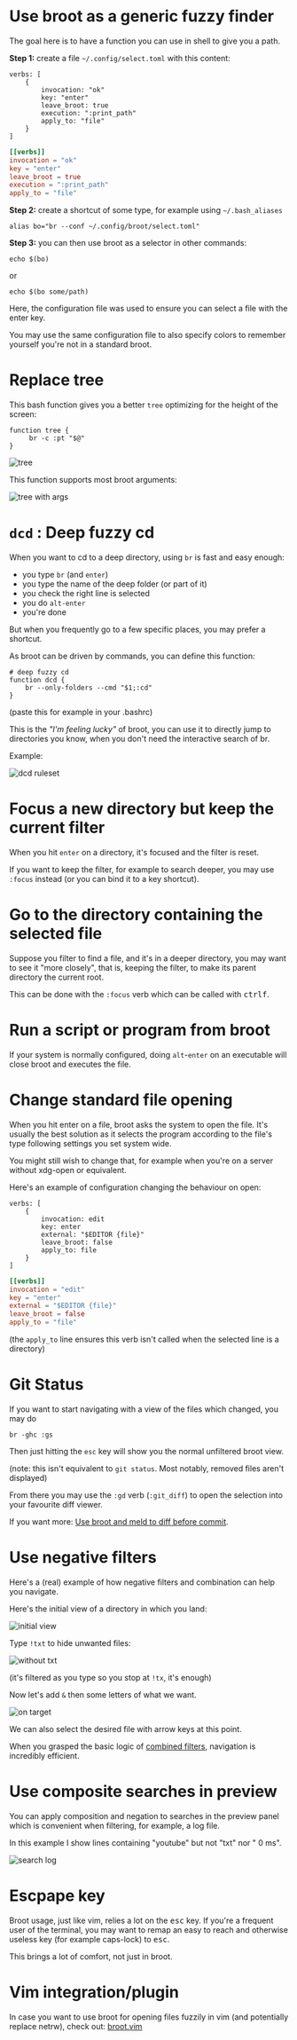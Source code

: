 # Use broot as a generic fuzzy finder

The goal here is to have a function you can use in shell to give you a path.

**Step 1:** create a file `~/.config/select.toml` with this content:

```Hjson
verbs: [
    {
        invocation: "ok"
        key: "enter"
        leave_broot: true
        execution: ":print_path"
        apply_to: "file"
    }
]
```
```TOML
[[verbs]]
invocation = "ok"
key = "enter"
leave_broot = true
execution = ":print_path"
apply_to = "file"
```

**Step 2:** create a shortcut of some type, for example using  `~/.bash_aliases`

```
alias bo="br --conf ~/.config/broot/select.toml"
```

**Step 3:** you can then use broot as a selector in other commands:

```
echo $(bo)
```
or

```
echo $(bo some/path)
```

Here, the configuration file was used to ensure you can select a file with the enter key.

You may use the same configuration file to also specify colors to remember yourself you're not in a standard broot.

# Replace tree

This bash function gives you a better `tree` optimizing for the height of the screen:

	function tree {
	     br -c :pt "$@"
	}

![tree](img/20200710-alias-tree.png)

This function supports most broot arguments:

![tree with args](img/20201219-tree-with-args.png)

# `dcd` : Deep fuzzy cd

When you want to cd to a deep directory, using `br` is fast and easy enough:

* you type `br` (and `enter`)
* you type the name of the deep folder (or part of it)
* you check the right line is selected
* you do `alt-enter`
* you're done

But when you frequently go to a few specific places, you may prefer a shortcut.

As broot can be driven by commands, you can define this function:

	# deep fuzzy cd
	function dcd {
		br --only-folders --cmd "$1;:cd"
	}

(paste this for example in your .bashrc)

This is the *"I'm feeling lucky"* of broot, you can use it to directly jump to directories you know, when you don't need the interactive search of br.

Example:

![dcd ruleset](img/20190122-dcd_rulset.png)

# Focus a new directory but keep the current filter

When you hit `enter` on a directory, it's focused and the filter is reset.

If you want to keep the filter, for example to search deeper, you may use `:focus` instead (or  you can bind it to a key shortcut).

# Go to the directory containing the selected file

Suppose you filter to find a file, and it's in a deeper directory, you may want to see it "more closely", that is, keeping the filter, to make its parent directory the current root.

This can be done with the `:focus` verb which can be called with <kbd>ctrl</kbd><kbd>f</kbd>.

# Run a script or program from broot

If your system is normally configured, doing `alt`-`enter` on an executable will close broot and executes the file.

# Change standard file opening

When you hit enter on a file, broot asks the system to open the file. It's usually the best solution as it selects the program according to the file's type following settings you set system wide.

You might still wish to change that, for example when you're on a server without xdg-open or equivalent.

Here's an example of configuration changing the behaviour on open:

```Hjson
verbs: [
    {
        invocation: edit
        key: enter
        external: "$EDITOR {file}"
        leave_broot: false
        apply_to: file
    }
]
```
```TOML
[[verbs]]
invocation = "edit"
key = "enter"
external = "$EDITOR {file}"
leave_broot = false
apply_to = "file"
```

(the `apply_to` line ensures this verb isn't called when the selected line is a directory)


# Git Status

If you want to start navigating with a view of the files which changed, you may do

    br -ghc :gs

Then just hitting the `esc` key will show you the normal unfiltered broot view.

(note: this isn't equivalent to `git status`. Most notably, removed files aren't displayed)

From there you may use the `:gd` verb (`:git_diff`) to open the selection into your favourite diff viewer.

If you want more: [Use broot and meld to diff before commit](https://dystroy.org/blog/gg/).

# Use negative filters

Here's a (real) example of how negative filters and combination can help you navigate.

Here's the initial view of a directory in which you land:

![initial view](img/20200709-combneg-1.png)

Type `!txt` to hide unwanted files:

![without txt](img/20200709-combneg-2.png)

(it's filtered as you type so you stop at `!tx`, it's enough)

Now let's add `&` then some letters of what we want.

![on target](img/20200709-combneg-3.png)

We can also select the desired file with arrow keys at this point.

When you grasped the basic logic of [combined filters](../input/#combining-filtering-patterns), navigation is incredibly efficient.

# Use composite searches in preview

You can apply composition and negation to searches in the preview panel which is convenient when filtering, for example, a log file.

In this example I show lines containing "youtube" but not "txt" nor " 0 ms".

![search log](img/20200716-search-log.png)

# Escpape key

Broot usage, just like vim, relies a lot on the <kbd>esc</kbd> key. If you're a frequent user of the terminal, you may want to remap an easy to reach and otherwise useless key (for example caps-lock) to <kbd>esc</kbd>.

This brings a lot of comfort, not just in broot.

# Vim integration/plugin

In case you want to use broot for opening files fuzzily in vim (and potentially
replace netrw), check out: [broot.vim](https://gitlab.com/lstwn/broot.vim)

